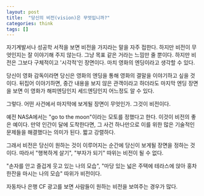```yaml
---
layout: post
title:  "당신의 비전(vision)은 무엇입니까?"
categories: think
tags: []
---
```


자기계발서나 성공학 서적을 보면 비전을 가지라는 말을 자주 접한다. 하지만 비전이 무엇인지는 잘 이야기해 주지 않는다. 그냥 목표 같은 거라는 느낌만 줄 뿐이다.  하지만 비전은 그보다 구체적이고 '시각적'인 장면이다.  마치 영화의 엔딩이라고 생각할 수 있다.

당신이 영화 감독이라면 당신은 영화의 엔딩을 통해 영화의 결말을 이야기하고 싶을 것이다. 뒤집어 이야기하면, 중간 내용을 보지 않은 관객이라고 하더라도 마지막 엔딩 장면을 보면 이 영화가 해피엔딩인지 세드엔딩인지 어느정도 알 수 있다.

그렇다. 어떤 사건에서 마지막에 보게될 장면이 무엇인가. 그것이 비전이다.

예전 NASA에서는 "go to the moon"이라는 모토를 정했다고 한다. 이것이 비전의 좋은 예이다. 만약 인간이 달에 도착한다면, 그 사건 하나만으로 이를 위한 많은 기술적인 문제들을 해결했다는 의미가 된다. 짧고 강렬하다.

그래서 비전은 당신이 원하는 것이 이루어지는 순간에 당신이 보게될 장면을 정하는 것이다. 따라서 "행복하게 살기", "부자가 되기" 따위는 비전이 될 수 없다.

"손자를 안고 즐겁게 웃고 있는 나의 모습", "마당 있는 넓은 주택에 테라스에 앉아 홍차 한잔을 마시는 나의 모습" 따위가 비전이다.

자동차나 은행 CF 광고를 보면 사람들이 원하는 비전을 보여주는 경우가 많다.
